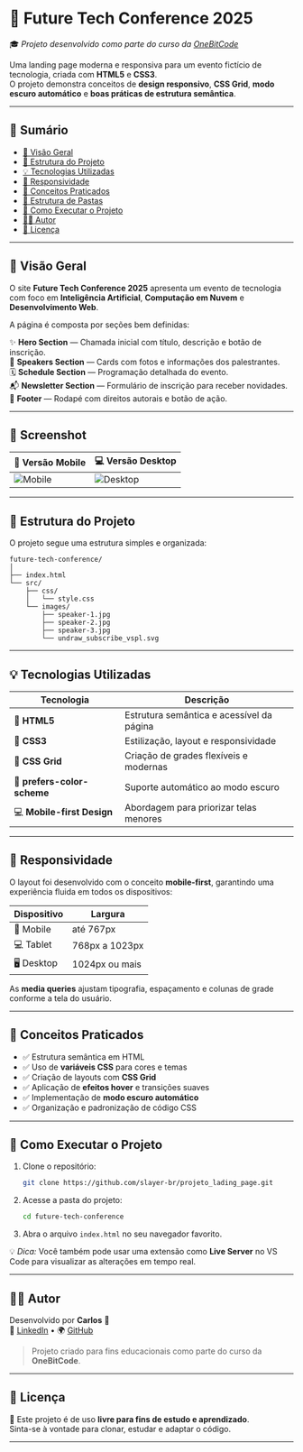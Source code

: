 # 🚀 Future Tech Conference 2025

🎓 *Projeto desenvolvido como parte do curso da [OneBitCode](https://onebitcode.com/)*  

Uma landing page moderna e responsiva para um evento fictício de tecnologia, criada com **HTML5** e **CSS3**.  
O projeto demonstra conceitos de **design responsivo**, **CSS Grid**, **modo escuro automático** e **boas práticas de estrutura semântica**.

---

## 🧭 Sumário

- [📖 Visão Geral](#-visão-geral)
- [🧩 Estrutura do Projeto](#-estrutura-do-projeto)
- [💡 Tecnologias Utilizadas](#-tecnologias-utilizadas)
- [📱 Responsividade](#-responsividade)
- [🧠 Conceitos Praticados](#-conceitos-praticados)
- [📂 Estrutura de Pastas](#-estrutura-de-pastas)
- [🚀 Como Executar o Projeto](#-como-executar-o-projeto)
- [👨‍💻 Autor](#-autor)
- [📄 Licença](#-licença)

---

## 📖 Visão Geral

O site **Future Tech Conference 2025** apresenta um evento de tecnologia com foco em **Inteligência Artificial**, **Computação em Nuvem** e **Desenvolvimento Web**.

A página é composta por seções bem definidas:

✨ **Hero Section** — Chamada inicial com título, descrição e botão de inscrição.  
🎤 **Speakers Section** — Cards com fotos e informações dos palestrantes.  
🗓️ **Schedule Section** — Programação detalhada do evento.  
📬 **Newsletter Section** — Formulário de inscrição para receber novidades.  
🦶 **Footer** — Rodapé com direitos autorais e botão de ação.

---

## 📸 Screenshot

| 📱 Versão Mobile | 💻 Versão Desktop |
|------------------|-------------------|
| ![Mobile](./src/images/landingpage-mobile.gif) | ![Desktop](./src/images/landingpage-desktop.gif) |

---

## 🧩 Estrutura do Projeto

O projeto segue uma estrutura simples e organizada:

```
future-tech-conference/
│
├── index.html
└── src/
    ├── css/
    │   └── style.css
    └── images/
        ├── speaker-1.jpg
        ├── speaker-2.jpg
        ├── speaker-3.jpg
        └── undraw_subscribe_vspl.svg
```

---

## 💡 Tecnologias Utilizadas

| Tecnologia | Descrição |
|-------------|------------|
| 🧱 **HTML5** | Estrutura semântica e acessível da página |
| 🎨 **CSS3** | Estilização, layout e responsividade |
| 📐 **CSS Grid** | Criação de grades flexíveis e modernas |
| 🌙 **prefers-color-scheme** | Suporte automático ao modo escuro |
| 💻 **Mobile-first Design** | Abordagem para priorizar telas menores |

---

## 📱 Responsividade

O layout foi desenvolvido com o conceito **mobile-first**, garantindo uma experiência fluida em todos os dispositivos:

| Dispositivo | Largura |
|--------------|----------|
| 📱 Mobile | até 767px |
| 💻 Tablet | 768px a 1023px |
| 🖥️ Desktop | 1024px ou mais |

As **media queries** ajustam tipografia, espaçamento e colunas de grade conforme a tela do usuário.

---

## 🧠 Conceitos Praticados

- ✅ Estrutura semântica em HTML  
- ✅ Uso de **variáveis CSS** para cores e temas  
- ✅ Criação de layouts com **CSS Grid**  
- ✅ Aplicação de **efeitos hover** e transições suaves  
- ✅ Implementação de **modo escuro automático**  
- ✅ Organização e padronização de código CSS

---

## 🚀 Como Executar o Projeto

1. Clone o repositório:
   ```bash
   git clone https://github.com/slayer-br/projeto_lading_page.git
   ```

2. Acesse a pasta do projeto:
   ```bash
   cd future-tech-conference
   ```

3. Abra o arquivo `index.html` no seu navegador favorito.

💡 *Dica:* Você também pode usar uma extensão como **Live Server** no VS Code para visualizar as alterações em tempo real.

---

## 👨‍💻 Autor

Desenvolvido por **Carlos** 👋  
💼 [LinkedIn](https://www.linkedin.com/in/carlos-alberto-da-silva-93758b270/) • 🌍 [GitHub](https://github.com/slayer-br)

> Projeto criado para fins educacionais como parte do curso da **OneBitCode**.

---

## 📄 Licença

🧾 Este projeto é de uso **livre para fins de estudo e aprendizado**.  
Sinta-se à vontade para clonar, estudar e adaptar o código.

---